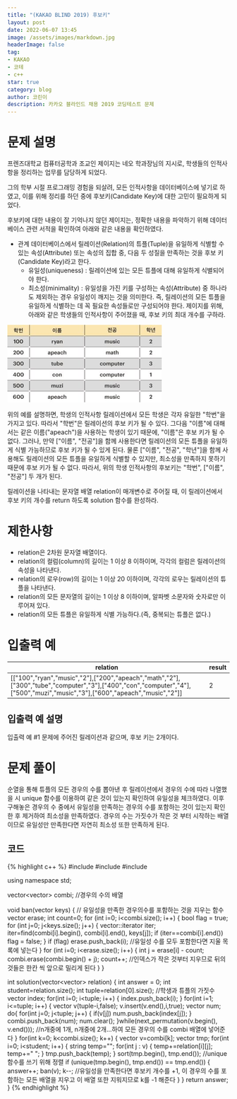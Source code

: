 ```yaml
---
title: "(KAKAO BLIND 2019) 후보키"
layout: post
date: 2022-06-07 13:45
image: /assets/images/markdown.jpg
headerImage: false
tag:
- KAKAO
- 코테
- c++
star: true
category: blog
author: 코린이
description: 카카오 블라인드 채용 2019 코딩테스트 문제
---
```


# 문제 설명
프렌즈대학교 컴퓨터공학과 조교인 제이지는 네오 학과장님의 지시로, 학생들의 인적사항을 정리하는 업무를 담당하게 되었다.

그의 학부 시절 프로그래밍 경험을 되살려, 모든 인적사항을 데이터베이스에 넣기로 하였고, 이를 위해 정리를 하던 중에 후보키(Candidate Key)에 대한 고민이 필요하게 되었다.

후보키에 대한 내용이 잘 기억나지 않던 제이지는, 정확한 내용을 파악하기 위해 데이터베이스 관련 서적을 확인하여 아래와 같은 내용을 확인하였다.

+ 관계 데이터베이스에서 릴레이션(Relation)의 튜플(Tuple)을 유일하게 식별할 수 있는 속성(Attribute) 또는 속성의 집합 중, 다음 두 성질을 만족하는 것을 후보 키(Candidate Key)라고 한다.
  + 유일성(uniqueness) : 릴레이션에 있는 모든 튜플에 대해 유일하게 식별되어야 한다.
  + 최소성(minimality) : 유일성을 가진 키를 구성하는 속성(Attribute) 중 하나라도 제외하는 경우 유일성이 깨지는 것을 의미한다. 즉, 릴레이션의 모든 튜플을 유일하게 식별하는 데 꼭 필요한 속성들로만 구성되어야 한다.
제이지를 위해, 아래와 같은 학생들의 인적사항이 주어졌을 때, 후보 키의 최대 개수를 구하라.

![후보키.jpg](/assets/img/%ED%9B%84%EB%B3%B4%ED%82%A4.jpg)

위의 예를 설명하면, 학생의 인적사항 릴레이션에서 모든 학생은 각자 유일한 "학번"을 가지고 있다. 따라서 "학번"은 릴레이션의 후보 키가 될 수 있다.
그다음 "이름"에 대해서는 같은 이름("apeach")을 사용하는 학생이 있기 때문에, "이름"은 후보 키가 될 수 없다. 그러나, 만약 ["이름", "전공"]을 함께 사용한다면 릴레이션의 모든 튜플을 유일하게 식별 가능하므로 후보 키가 될 수 있게 된다.
물론 ["이름", "전공", "학년"]을 함께 사용해도 릴레이션의 모든 튜플을 유일하게 식별할 수 있지만, 최소성을 만족하지 못하기 때문에 후보 키가 될 수 없다.
따라서, 위의 학생 인적사항의 후보키는 "학번", ["이름", "전공"] 두 개가 된다.

릴레이션을 나타내는 문자열 배열 relation이 매개변수로 주어질 때, 이 릴레이션에서 후보 키의 개수를 return 하도록 solution 함수를 완성하라.

# 제한사항
+ relation은 2차원 문자열 배열이다.
+ relation의 컬럼(column)의 길이는 1 이상 8 이하이며, 각각의 컬럼은 릴레이션의 속성을 나타낸다.
+ relation의 로우(row)의 길이는 1 이상 20 이하이며, 각각의 로우는 릴레이션의 튜플을 나타낸다.
+ relation의 모든 문자열의 길이는 1 이상 8 이하이며, 알파벳 소문자와 숫자로만 이루어져 있다.
+ relation의 모든 튜플은 유일하게 식별 가능하다.(즉, 중복되는 튜플은 없다.)

# 입출력 예
relation | result
----|-----
[["100","ryan","music","2"],["200","apeach","math","2"],["300","tube","computer","3"],["400","con","computer","4"],["500","muzi","music","3"],["600","apeach","music","2"]] | 2

## 입출력 예 설명
입출력 예 #1
문제에 주어진 릴레이션과 같으며, 후보 키는 2개이다.

# 문제 풀이
순열을 통해 튜플의 모든 경우의 수를 뽑아낸 후 릴레이션에서 경우의 수에 따라 나열했을 시 unique 함수를 이용하여 같은 것이 있는지 확인하여 유일성을 체크하였다. 이후 구해놓은 경우의 수 중에서 유일성을 만족하는 경우의 수를 포함하는 것이 있는지 확인한 후 제거하여 최소성을 만족하였다. 경우의 수는 가짓수가 작은 것 부터 시작하는 배열이므로 유일성만 만족한다면 자연히 최소성 또한 만족하게 된다.

## 코드
{% highlight c++ %}
#include <string>
#include <vector>
#include <algorithm>

using namespace std;

vector<vector<int>> combi; //경우의 수의 배열

void ban(vector<int> keys) { // 유일성을 만족한 경우의수를 포함하는 것을 지우는 함수
    vector<int> erase;
    int count=0;
    for (int i=0; i<combi.size(); i++) {
        bool flag = true;
        for (int j=0; j<keys.size(); j++) {
            vector<int>::iterator iter;
            iter=find(combi[i].begin(), combi[i].end(), keys[j]);
            if (iter==combi[i].end())
                flag = false;
        }
        if (flag) erase.push_back(i); //유일성 수를 모두 포함한다면 지울 목록에 넣는다
    }
    for (int i=0; i<erase.size(); i++) {
        int j = erase[i] - count;
        combi.erase(combi.begin() + j);
        count++; //인덱스가 작은 것부터 지우므로 뒤의 것들은 한칸 씩 앞으로 밀리게 된다
    }
}

int solution(vector<vector<string>> relation) {
    int answer = 0;
    int student=relation.size(); int tuple=relation[0].size(); //학생과 튜플의 가짓수
    vector<int> index; 
    for(int i=0; i<tuple; i++) {
        index.push_back(i);
    }
    for(int i=1; i<=tuple; i++) {
        vector<bool> v(tuple-i,false);
        v.insert(v.end(),i,true);
        vector<int> num;
        do{
            for(int j=0; j<tuple; j++) {
                if(v[j]) num.push_back(index[j]);
            }
            combi.push_back(num); num.clear();
        }while(next_permutation(v.begin(), v.end())); //n개중에 1개, n개중에 2개...하여 모든 경우의 수를 combi 배열에 넣어준다
    }
    for(int k=0; k<combi.size(); k++) {
        vector<int> v=combi[k];
        vector<string> tmp;
        for(int i=0; i<student; i++) {
            string temp="";
            for(int j : v) {
                temp+=relation[i][j]; temp+=" ";
            }
            tmp.push_back(temp);
        }
        sort(tmp.begin(), tmp.end()); //unique 함수를 쓰기 위해 정렬
        if (unique(tmp.begin(), tmp.end()) == tmp.end()) {
            answer++; ban(v); k--; //유일성을 만족한다면 후보키 개수를 +1, 이 경우의 수를 포함하는 모든 배열을 지우고 이 배열 또한 지워지므로 k를 -1 해준다
            }
    }
    return answer;
}
{% endhighlight %}